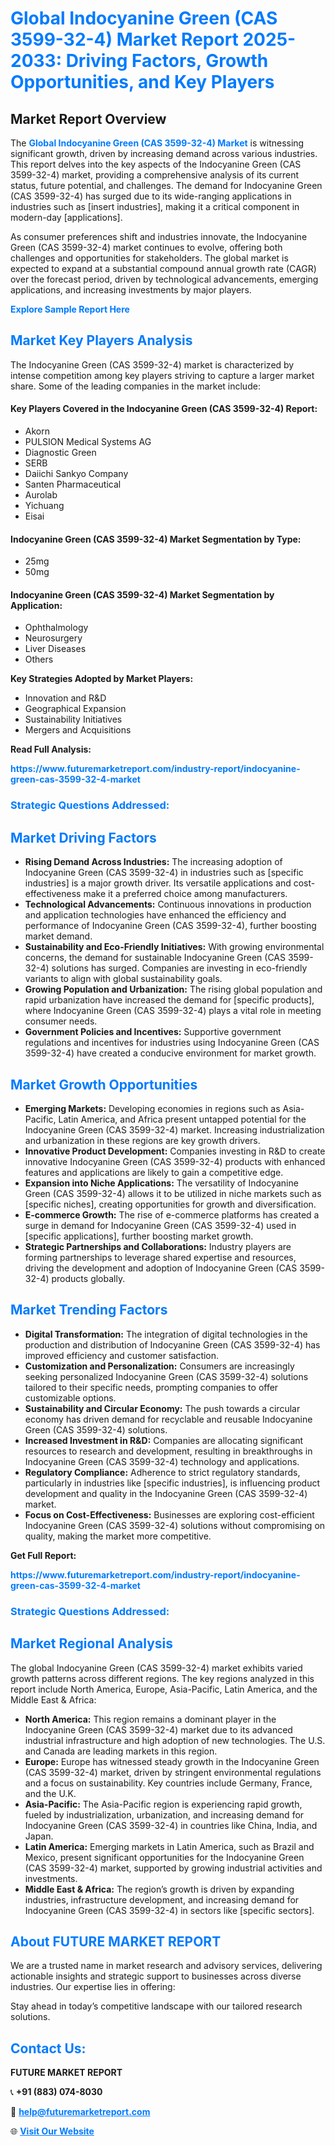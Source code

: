 <h1 style="color: #007BFF;">Global Indocyanine Green (CAS 3599-32-4) Market Report 2025-2033: Driving Factors, Growth Opportunities, and Key Players</h1>

<section id="overview">
<h2>Market Report Overview</h2>
<p>The <a href="https://www.futuremarketreport.com/industry-report/indocyanine-green-cas-3599-32-4-market" style="color: #007BFF; text-decoration: none;"><strong>Global Indocyanine Green (CAS 3599-32-4) Market</strong></a> is witnessing significant growth, driven by increasing demand across various industries. This report delves into the key aspects of the Indocyanine Green (CAS 3599-32-4) market, providing a comprehensive analysis of its current status, future potential, and challenges. The demand for Indocyanine Green (CAS 3599-32-4) has surged due to its wide-ranging applications in industries such as [insert industries], making it a critical component in modern-day [applications].</p>
<p>As consumer preferences shift and industries innovate, the Indocyanine Green (CAS 3599-32-4) market continues to evolve, offering both challenges and opportunities for stakeholders. The global market is expected to expand at a substantial compound annual growth rate (CAGR) over the forecast period, driven by technological advancements, emerging applications, and increasing investments by major players.</p>
</section>

<section id="overview">
<p><a href="https://www.futuremarketreport.com/request-sample/reportId=28205" style="color: #007BFF; text-decoration: none;"><strong>Explore Sample Report Here</strong></a></p>
</section>

<section id="key-players">
<h2 style="color: #007BFF;">Market Key Players Analysis</h2>
<p>The Indocyanine Green (CAS 3599-32-4) market is characterized by intense competition among key players striving to capture a larger market share. Some of the leading companies in the market include:</p>
<h4>Key Players Covered in the Indocyanine Green (CAS 3599-32-4) Report:</h4>
<ul><li>Akorn</li><li>PULSION Medical Systems AG</li><li>Diagnostic Green</li><li>SERB</li><li>Daiichi Sankyo Company</li><li>Santen Pharmaceutical</li><li>Aurolab</li><li>Yichuang</li><li>Eisai</li></ul>
<h4>Indocyanine Green (CAS 3599-32-4) Market Segmentation by Type:</h4>
<ul><li>25mg</li><li>50mg</li></ul>

<h4>Indocyanine Green (CAS 3599-32-4) Market Segmentation by Application:</h4>
<ul><li>Ophthalmology</li><li>Neurosurgery</li><li>Liver Diseases</li><li>Others</li></ul>
<p><strong>Key Strategies Adopted by Market Players:</strong></p>
<ul>
<li>Innovation and R&D</li>
<li>Geographical Expansion</li>
<li>Sustainability Initiatives</li>
<li>Mergers and Acquisitions</li>
</ul>
</section>

<section>
<p><strong>Read Full Analysis: </strong></p><a href="https://www.futuremarketreport.com/industry-report/indocyanine-green-cas-3599-32-4-market" style="color: #007BFF; text-decoration: none;"><strong>https://www.futuremarketreport.com/industry-report/indocyanine-green-cas-3599-32-4-market</strong></a>
<h3 style="color: #007BFF;">Strategic Questions Addressed:</h3>
</section>

<section id="driving-factors">
<h2 style="color: #007BFF;">Market Driving Factors</h2>
<ul>
<li><strong>Rising Demand Across Industries:</strong> The increasing adoption of Indocyanine Green (CAS 3599-32-4) in industries such as [specific industries] is a major growth driver. Its versatile applications and cost-effectiveness make it a preferred choice among manufacturers.</li>
<li><strong>Technological Advancements:</strong> Continuous innovations in production and application technologies have enhanced the efficiency and performance of Indocyanine Green (CAS 3599-32-4), further boosting market demand.</li>
<li><strong>Sustainability and Eco-Friendly Initiatives:</strong> With growing environmental concerns, the demand for sustainable Indocyanine Green (CAS 3599-32-4) solutions has surged. Companies are investing in eco-friendly variants to align with global sustainability goals.</li>
<li><strong>Growing Population and Urbanization:</strong> The rising global population and rapid urbanization have increased the demand for [specific products], where Indocyanine Green (CAS 3599-32-4) plays a vital role in meeting consumer needs.</li>
<li><strong>Government Policies and Incentives:</strong> Supportive government regulations and incentives for industries using Indocyanine Green (CAS 3599-32-4) have created a conducive environment for market growth.</li>
</ul>
</section>

<section id="growth-opportunities">
<h2 style="color: #007BFF;">Market Growth Opportunities</h2>
<ul>
<li><strong>Emerging Markets:</strong> Developing economies in regions such as Asia-Pacific, Latin America, and Africa present untapped potential for the Indocyanine Green (CAS 3599-32-4) market. Increasing industrialization and urbanization in these regions are key growth drivers.</li>
<li><strong>Innovative Product Development:</strong> Companies investing in R&D to create innovative Indocyanine Green (CAS 3599-32-4) products with enhanced features and applications are likely to gain a competitive edge.</li>
<li><strong>Expansion into Niche Applications:</strong> The versatility of Indocyanine Green (CAS 3599-32-4) allows it to be utilized in niche markets such as [specific niches], creating opportunities for growth and diversification.</li>
<li><strong>E-commerce Growth:</strong> The rise of e-commerce platforms has created a surge in demand for Indocyanine Green (CAS 3599-32-4) used in [specific applications], further boosting market growth.</li>
<li><strong>Strategic Partnerships and Collaborations:</strong> Industry players are forming partnerships to leverage shared expertise and resources, driving the development and adoption of Indocyanine Green (CAS 3599-32-4) products globally.</li>
</ul>
</section>

<section id="trending-factors">
<h2 style="color: #007BFF;">Market Trending Factors</h2>
<ul>
<li><strong>Digital Transformation:</strong> The integration of digital technologies in the production and distribution of Indocyanine Green (CAS 3599-32-4) has improved efficiency and customer satisfaction.</li>
<li><strong>Customization and Personalization:</strong> Consumers are increasingly seeking personalized Indocyanine Green (CAS 3599-32-4) solutions tailored to their specific needs, prompting companies to offer customizable options.</li>
<li><strong>Sustainability and Circular Economy:</strong> The push towards a circular economy has driven demand for recyclable and reusable Indocyanine Green (CAS 3599-32-4) solutions.</li>
<li><strong>Increased Investment in R&D:</strong> Companies are allocating significant resources to research and development, resulting in breakthroughs in Indocyanine Green (CAS 3599-32-4) technology and applications.</li>
<li><strong>Regulatory Compliance:</strong> Adherence to strict regulatory standards, particularly in industries like [specific industries], is influencing product development and quality in the Indocyanine Green (CAS 3599-32-4) market.</li>
<li><strong>Focus on Cost-Effectiveness:</strong> Businesses are exploring cost-efficient Indocyanine Green (CAS 3599-32-4) solutions without compromising on quality, making the market more competitive.</li>
</ul>
</section>

<section>
<p><strong>Get Full Report: </strong></p><a href="https://www.futuremarketreport.com/industry-report/indocyanine-green-cas-3599-32-4-market" style="color: #007BFF; text-decoration: none;"><strong>https://www.futuremarketreport.com/industry-report/indocyanine-green-cas-3599-32-4-market</strong></a>
<h3 style="color: #007BFF;">Strategic Questions Addressed:</h3>
</section>


<section id="regional-analysis">
<h2 style="color: #007BFF;">Market Regional Analysis</h2>
<p>The global Indocyanine Green (CAS 3599-32-4) market exhibits varied growth patterns across different regions. The key regions analyzed in this report include North America, Europe, Asia-Pacific, Latin America, and the Middle East & Africa:</p>
<ul>
<li><strong>North America:</strong> This region remains a dominant player in the Indocyanine Green (CAS 3599-32-4) market due to its advanced industrial infrastructure and high adoption of new technologies. The U.S. and Canada are leading markets in this region.</li>
<li><strong>Europe:</strong> Europe has witnessed steady growth in the Indocyanine Green (CAS 3599-32-4) market, driven by stringent environmental regulations and a focus on sustainability. Key countries include Germany, France, and the U.K.</li>
<li><strong>Asia-Pacific:</strong> The Asia-Pacific region is experiencing rapid growth, fueled by industrialization, urbanization, and increasing demand for Indocyanine Green (CAS 3599-32-4) in countries like China, India, and Japan.</li>
<li><strong>Latin America:</strong> Emerging markets in Latin America, such as Brazil and Mexico, present significant opportunities for the Indocyanine Green (CAS 3599-32-4) market, supported by growing industrial activities and investments.</li>
<li><strong>Middle East & Africa:</strong> The region’s growth is driven by expanding industries, infrastructure development, and increasing demand for Indocyanine Green (CAS 3599-32-4) in sectors like [specific sectors].</li>
</ul>
</section>

<footer>
<h2 style="color: #007BFF;">About FUTURE MARKET REPORT</h2>
<p>We are a trusted name in market research and advisory services, delivering actionable insights and strategic support to businesses across diverse industries. Our expertise lies in offering:</p>

<p>Stay ahead in today’s competitive landscape with our tailored research solutions.</p>

<h2 style="color: #007BFF;">Contact Us:</h2>
<p><strong>FUTURE MARKET REPORT</strong></p>
<p>📞 <strong>+91 (883) 074-8030</strong></p>
<p>📧 <strong><a href="mailto:help@futuremarketreport.com" style="color: #007BFF;">help@futuremarketreport.com</a></strong></p>
<p>🌐 <strong><a href="https://www.futuremarketreport.com/" style="color: #007BFF;">Visit Our Website</a></strong></p>
</footer>